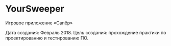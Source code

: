 # YourSweeper
Игровое приложение «Сапёр»

Дата создания: Февраль 2018.
Цель создания: прохождение практики по проектированию и тестированию ПО.
